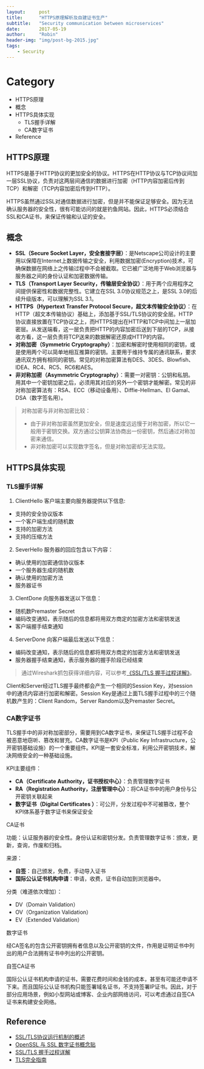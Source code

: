 ```yaml
---
layout:     post
title:      "HTTPS原理解析及自建证书生产"
subtitle:   "Security communication between microservices"
date:       2017-05-19
author:     "Robin"
header-img: "img/post-bg-2015.jpg"
tags:
    - Security
---
```


# Category

- HTTPS原理
- 概念
- HTTPS具体实现
	- TLS握手详解
	- CA数字证书
- Reference

## HTTPS原理

HTTPS是基于HTTP协议的更加安全的协议。HTTPS在HTTP协议与TCP协议间加一层SSL协议，负责对这两层间通信的数据进行加密（HTTP内容加密后传到TCP）和解密（TCP内容加密后传到HTTP）。

HTTPS虽然通过SSL对通信数据进行加密，但是并不能保证足够安全。因为无法确认服务器的安全性，很有可能访问的就是钓鱼网站。因此，HTTPS必须结合SSL和CA证书，来保证传输和认证的安全。

## 概念

- **SSL（Secure Socket Layer，安全套接字层）**：是Netscape公司设计的主要用以保障在Internet上数据传输之安全，利用数据加密(Encryption)技术，可确保数据在网络上之传输过程中不会被截取。它已被广泛地用于Web浏览器与服务器之间的身份认证和加密数据传输。
- **TLS（Transport Layer Security，传输层安全协议）**：用于两个应用程序之间提供保密性和数据完整性。它建立在SSL 3.0协议规范之上，是SSL 3.0的后续升级版本，可以理解为SSL 3.1。
- **HTTPS（Hypertext Transfer Protocol Secure，超文本传输安全协议）**：在HTTP（超文本传输协议）基础上，添加基于SSL/TLS协议的安全层。HTTP协议直接放置在TCP协议之上，而HTTPS提出在HTTP和TCP中间加上一层加密层。从发送端看，这一层负责把HTTP的内容加密后送到下层的TCP，从接收方看，这一层负责将TCP送来的数据解密还原成HTTP的内容。
- **对称加密（Symmetric Cryptography）**：加密和解密时使用相同的密钥，或是使用两个可以简单地相互推算的密钥。主要用于维持专属的通讯联系，要求通讯双方拥有相同的密钥。常见的对称加密算法有DES、3DES、Blowfish、IDEA、RC4、RC5、RC6和AES。
- **非对称加密（Asymmetric Cryptography）**：需要一对密钥：公钥和私钥。用其中一个密钥加密之后，必须用其对应的另外一个密钥才能解密。常见的非对称加密算法有：RSA、ECC（移动设备用）、Diffie-Hellman、El Gamal、DSA（数字签名用）。

> 对称加密与非对称加密比较：
> * 由于非对称加密虽然更加安全，但是速度远远慢于对称加密，所以它一般用于密钥交换。双方通过公钥算法协商出一份密钥，然后通过对称加密来通信。
> * 非对称加密可以实现数字签名，但是对称加密却无法实现。

## HTTPS具体实现

### TLS握手详解

1. ClientHello
客户端主要向服务器提供以下信息:
* 支持的安全协议版本
* 一个客户端生成的随机数
* 支持的加密方法
* 支持的压缩方法

2. SeverHello
服务器的回应包含以下内容：
* 确认使用的加密通信协议版本
* 一个服务器生成的随机数
* 确认使用的加密方法
* 服务器证书

3. ClentDone
向服务器发送以下信息：
* 随机数Premaster Secret
* 编码改变通知，表示随后的信息都将用双方商定的加密方法和密钥发送
* 客户端握手结束通知

4. ServerDone
向客户端最后发送以下信息：
* 编码改变通知，表示随后的信息都将用双方商定的加密方法和密钥发送
* 服务器握手结束通知，表示服务器的握手阶段已经结束

> 通过Wireshark抓包获得详细内容，可以参考[《SSL/TLS 握手过程详解》](http://www.jianshu.com/p/7158568e4867)。

Client和Server经过TLS握手最终都会产生一个相同的Session Key，对session中的通讯内容进行加密和解密。Session Key是通过上面TLS握手过程中的三个随机数产生的：Client Random，Server Random以及Premaster Secret。

### CA数字证书

TLS握手中的非对称加密部分，需要用到CA数字证书，来保证TLS握手过程不会被恶意地窃听、篡改和冒充。CA数字证书是KPI（Public Key Infrastructure，公开密钥基础设施）的一个重要组件。KPI是一套安全标准，利用公开密钥技术，解决网络安全的一种基础设施。

KPI主要组件：
- **CA（Certificate Authority，证书授权中心）**：负责管理数字证书
- **RA（Registration Authority，注册管理中心）**：将CA证书中的用户身份与公开密钥关联起来
- **数字证书（Digital Certificates ）**：可公开，分发过程中不可被篡改，整个KPI体系基于数字证书来保证安全

CA证书

功能：认证服务器的安全性。身份认证和密钥分发。负责管理数字证书：颁发，更新，查询，作废和归档。

来源：
- **自签**：自己颁发，免费，手动导入证书
- **国际公认证书机构申请**：申请，收费，证书自动加到浏览器中。

分类（难道依次增加）：
- DV（Domain Validation）
- OV（Organization Validation）
- EV（Extended Validation）

数字证书

经CA签名的包含公开密钥拥有者信息以及公开密钥的文件，作用是证明证书中列出的用户合法拥有证书中列出的公开密钥。

自签CA证书

国际公认证书机构申请的证书，需要花费时间和金钱的成本，甚至有可能还申请不下来。而且国际公认证书机构只能签署域名证书，不支持签署IP证书。因此，对于部分应用场景，例如小型网站或博客、企业内部网络访问，可以考虑通过自签CA证书来构建安全网络。

## Reference
- [SSL/TLS协议运行机制的概述](http://www.ruanyifeng.com/blog/2014/02/ssl_tls.html)
- [OpenSSL 与 SSL 数字证书概念贴](https://segmentfault.com/a/1190000002568019)
- [SSL/TLS 握手过程详解](http://www.jianshu.com/p/7158568e4867)
- [TLS完全指南](https://github.com/k8sp/tls)
